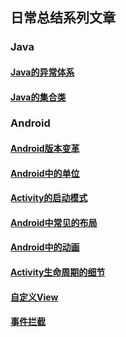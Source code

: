 ## 日常总结系列文章
### Java
#### [Java的异常体系](./java/java-exception-architecture-2020-5-23.md)
#### [Java的集合类](./java/java-collection-2020-5-26.md)
### Android
#### [Android版本变革](./android/modification-of-different-version-2020-5-29.md)
#### [Android中的单位](./android/unit-in-android-2020-5-23.md)
#### [Activity的启动模式](./android/launch-mode-of-activity-2020-5-25.md)
#### [Android中常见的布局](./android/common-layout-in-android-2020-5-27.md)
#### [Android中的动画](./android/animation-in-android-2020-5-27.md)
#### [Activity生命周期的细节](./android/details-of-activity-lifecycle-2020-5-29.md)
#### [自定义View](./android/custom-view-in-android-2020-5-30.md)
#### [事件拦截](./android/event-interceptor-in-android-2020-5-31.md)
<!-- #### [差值器和估值器](./android/interpolator-and-evaluator-2020-5-28.md) -->
